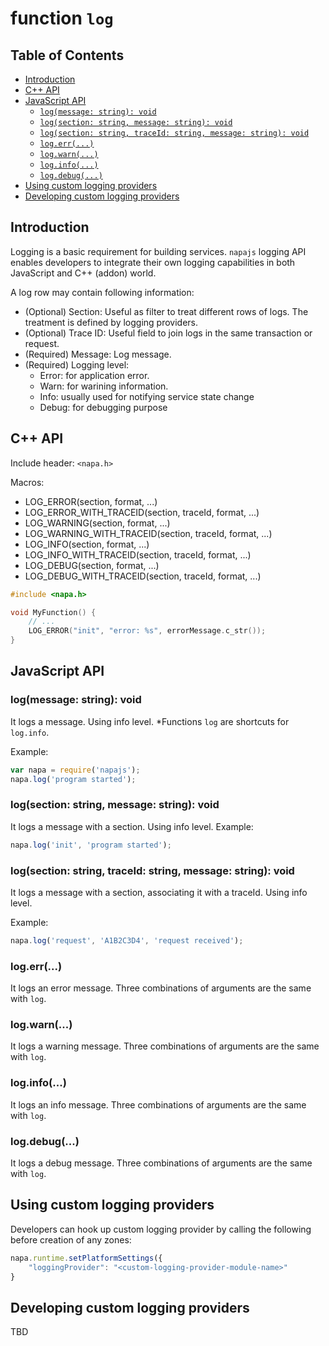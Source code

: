 # function `log`

## Table of Contents
- [Introduction](#intro)
- [C++ API](#cpp-api)
- [JavaScript API](#js-api)
    - [`log(message: string): void`](#log)
    - [`log(section: string, message: string): void`](#log-with-section)
    - [`log(section: string, traceId: string, message: string): void`](#log-with-traceid)
    - [`log.err(...)`](#log-error)
    - [`log.warn(...)`](#log-warn)
    - [`log.info(...)`](#log-info)
    - [`log.debug(...)`](#log-debug)
- [Using custom logging providers](#use-custom-providers)
- [Developing custom logging providers](#develop-custom-providers)

## <a name="intro"></a> Introduction
Logging is a basic requirement for building services. `napajs` logging API enables developers to integrate their own logging capabilities in both JavaScript and C++ (addon) world.

A log row may contain following information:
- (Optional) Section: Useful as filter to treat different rows of logs. The treatment is defined by logging providers.
- (Optional) Trace ID: Useful field to join logs in the same transaction or request.
- (Required) Message: Log message.
- (Required) Logging level: 
    - Error: for application error.
    - Warn: for warining information.
    - Info: usually used for notifying service state change 
    - Debug: for debugging purpose

## <a name="cpp-api"></a> C++ API
Include header: `<napa.h>`

Macros:
- LOG_ERROR(section, format, ...)
- LOG_ERROR_WITH_TRACEID(section, traceId, format, ...)
- LOG_WARNING(section, format, ...)
- LOG_WARNING_WITH_TRACEID(section, traceId, format, ...)
- LOG_INFO(section, format, ...)
- LOG_INFO_WITH_TRACEID(section, traceId, format, ...)
- LOG_DEBUG(section, format, ...)
- LOG_DEBUG_WITH_TRACEID(section, traceId, format, ...)

```cpp
#include <napa.h>

void MyFunction() {
    // ...
    LOG_ERROR("init", "error: %s", errorMessage.c_str());
}
```

## <a name="js-api"></a> JavaScript API

### <a name="log"></a> log(message: string): void
It logs a message. Using info level. 
*Functions `log` are shortcuts for `log.info`.

Example:
```js
var napa = require('napajs');
napa.log('program started');
```

### <a name="log-with-section"></a> log(section: string, message: string): void
It logs a message with a section. Using info level. 
Example:
```js
napa.log('init', 'program started');
```

### <a name="log-with-traceid"></a> log(section: string, traceId: string, message: string): void
It logs a message with a section, associating it with a traceId. Using info level.

Example:
```js
napa.log('request', 'A1B2C3D4', 'request received');
```
### <a name="log-err"></a> log.err(...)
It logs an error message. Three combinations of arguments are the same with `log`.

### <a name="log-warn"></a> log.warn(...)
It logs a warning message. Three combinations of arguments are the same with `log`.

### <a name="log-info"></a>log.info(...)
It logs an info message. Three combinations of arguments are the same with `log`.

### <a name="log-debug"></a> log.debug(...)
It logs a debug message. Three combinations of arguments are the same with `log`.

## <a name="use-custom-providers"></a> Using custom logging providers
Developers can hook up custom logging provider by calling the following before creation of any zones:
```js
napa.runtime.setPlatformSettings({
    "loggingProvider": "<custom-logging-provider-module-name>"
}
```
## <a name="develop-custom-providers"></a> Developing custom logging providers
TBD